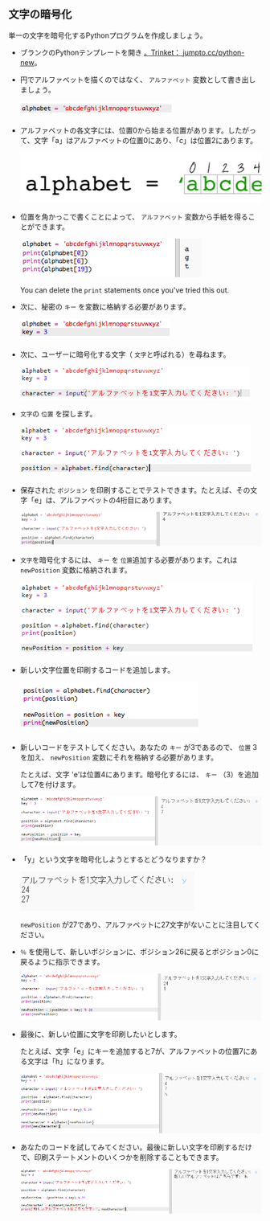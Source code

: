 ## 文字の暗号化

単一の文字を暗号化するPythonプログラムを作成しましょう。

+ ブランクのPythonテンプレートを開き <a href="http://jumpto.cc/python-new" target="_blank">。Trinket： <a href="http://jumpto.cc/python-new" target="_blank"> jumpto.cc/python-new</a>。</p></li> 
    
    <li>
      <p>
        円でアルファベットを描くのではなく、 <code>アルファベット</code> 変数として書き出しましょう。
      </p>
      <p>
        <img src="images/messages-alphabet.png" alt="スクリーンショット" />
      </p>
    </li>
    
    <li>
      <p>
        アルファベットの各文字には、位置0から始まる位置があります。したがって、文字「a」はアルファベットの位置0にあり、「c」は位置2にあります。
      </p>
      <p>
        <img src="images/messages-array.png" alt="スクリーンショット" />
      </p>
    </li>
    
    <li>
      <p>
        位置を角かっこで書くことによって、 <code>アルファベット</code> 変数から手紙を得ることができます。
      </p>
      <p>
        <img src="images/messages-alphabet-array.png" alt="スクリーンショット" />
      </p>
      <p>
        You can delete the <code>print</code> statements once you've tried this out.
      </p>
    </li>
    
    <li>
      <p>
        次に、秘密の <code>キー</code> を変数に格納する必要があります。
      </p>
      <p>
        <img src="images/messages-key.png" alt="スクリーンショット" />
      </p>
    </li>
    
    <li>
      <p>
        次に、ユーザーに暗号化する</code>文字（ <code>文字</code>と呼ばれる）を尋ねます。
      </p>
      <p>
        <img src="images/messages-character.png" alt="スクリーンショット" />
      </p>
    </li>
    
    <li>
      <p>
        <code>文字</code>の <code>位置</code> を探します。
      </p>
      <p>
        <img src="images/messages-position.png" alt="スクリーンショット" />
      </p>
    </li>
    
    <li>
      <p>
        保存された <code>ポジション</code> を印刷することでテストできます。たとえば、その文字「e」は、アルファベットの4桁目にあります。
      </p>
      <p>
        <img src="images/messages-position-test.png" alt="スクリーンショット" />
      </p>
    </li>
    
    <li>
      <p>
        <code>文字</code>を暗号化するには、 <code>キー</code> を <code>位置</code>追加する必要があります。これは <code>newPosition</code> 変数に格納されます。
      </p>
      <p>
        <img src="images/messages-newposition.png" alt="スクリーンショット" />
      </p>
    </li>
    
    <li>
      <p>
        新しい文字位置を印刷するコードを追加します。
      </p>
      <p>
        <img src="images/messages-newposition-print.png" alt="スクリーンショット" />
      </p>
    </li>
    
    <li>
      <p>
        新しいコードをテストしてください。あなたの <code>キー</code> が3であるので、 <code>位置</code> 3を加え、 <code>newPosition</code> 変数にそれを格納する必要があります。
      </p>
      <p>
        たとえば、文字 'e'は位置4にあります。暗号化するには、 <code>キー</code> （3）を追加して7を付けます。
      </p>
      <p>
        <img src="images/messages-newposition-test.png" alt="スクリーンショット" />
      </p>
    </li>
    
    <li>
      <p>
        「y」という文字を暗号化しようとするとどうなりますか？
      </p>
      <p>
        <img src="images/messages-modulus-bug.png" alt="スクリーンショット" />
      </p>
      <p>
        <code>newPosition</code> が27であり、アルファベットに27文字がないことに注目してください。
      </p>
    </li>
    
    <li>
      <p>
        <code>％</code> を使用して、新しいポジションに、ポジション26に戻るとポジション0に戻るように指示できます。
      </p>
      <p>
        <img src="images/messages-modulus.png" alt="スクリーンショット" />
      </p>
    </li>
    
    <li>
      <p>
        最後に、新しい位置に文字を印刷したいとします。
      </p>
      <p>
        たとえば、文字「e」にキーを追加すると7が、アルファベットの位置7にある文字は「h」になります。
      </p>
      <p>
        <img src="images/messages-newcharacter.png" alt="スクリーンショット" />
      </p>
    </li>
    
    <li>
      <p>
        あなたのコードを試してみてください。最後に新しい文字を印刷するだけで、印刷ステートメントのいくつかを削除することもできます。
      </p>
      <p>
        <img src="images/messages-enc-test.png" alt="スクリーンショット" />
      </p>
    </li></ul>